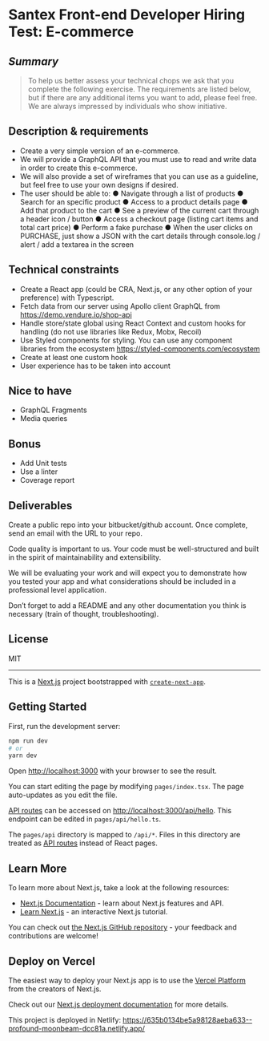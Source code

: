 # Santex Front-end Developer Hiring Test: E-commerce

## _Summary_

> To help us better assess your technical chops we ask that you complete the following exercise.
> The requirements are listed below, but if there are any additional items you want to add, please
> feel free. We are always impressed by individuals who show initiative.

## Description & requirements

- Create a very simple version of an e-commerce.
- We will provide a GraphQL API that you must use to read and write data in order to create this
e-commerce.
- We will also provide a set of wireframes that you can use as a guideline, but feel free to use
your own designs if desired.
- The user should be able to:
● Navigate through a list of products
● Search for an specific product
● Access to a product details page
● Add that product to the cart
● See a preview of the current cart through a header icon / button
● Access a checkout page (listing cart items and total cart price)
● Perform a fake purchase
● When the user clicks on PURCHASE, just show a JSON with the cart details through
console.log / alert / add a textarea in the screen

## Technical constraints

- Create a React app (could be CRA, Next.js, or any other option of your preference) with
Typescript.
- Fetch data from our server using Apollo client GraphQL from
https://demo.vendure.io/shop-api
- Handle store/state global using React Context and custom hooks for handling (do not
use libraries like Redux, Mobx, Recoil)
- Use Styled components for styling. You can use any component libraries from the
ecosystem https://styled-components.com/ecosystem
- Create at least one custom hook
- User experience has to be taken into account

## Nice to have
- GraphQL Fragments
- Media queries
## Bonus
- Add Unit tests
- Use a linter
- Coverage report

## Deliverables
Create a public repo into your bitbucket/github account. Once complete, send an email with the
URL to your repo.

Code quality is important to us. Your code must be well-structured and built in the spirit of
maintainability and extensibility.

We will be evaluating your work and will expect you to demonstrate how you tested your app
and what considerations should be included in a professional level application.

Don’t forget to add a README and any other documentation you think is necessary (train of
thought, troubleshooting).


<!-- ### Use for table example

| example | title |
| ------ | ------ |
| name | value |
| name | value |
| name | value |
| name | value |

### Use for code
```sh
code here
and here
```
-->
## License

MIT

------------------------------------------------------------------------------------------------------------------

This is a [Next.js](https://nextjs.org/) project bootstrapped with [`create-next-app`](https://github.com/vercel/next.js/tree/canary/packages/create-next-app).

## Getting Started

First, run the development server:

```bash
npm run dev
# or
yarn dev
```

Open [http://localhost:3000](http://localhost:3000) with your browser to see the result.

You can start editing the page by modifying `pages/index.tsx`. The page auto-updates as you edit the file.

[API routes](https://nextjs.org/docs/api-routes/introduction) can be accessed on [http://localhost:3000/api/hello](http://localhost:3000/api/hello). This endpoint can be edited in `pages/api/hello.ts`.

The `pages/api` directory is mapped to `/api/*`. Files in this directory are treated as [API routes](https://nextjs.org/docs/api-routes/introduction) instead of React pages.

## Learn More

To learn more about Next.js, take a look at the following resources:

- [Next.js Documentation](https://nextjs.org/docs) - learn about Next.js features and API.
- [Learn Next.js](https://nextjs.org/learn) - an interactive Next.js tutorial.

You can check out [the Next.js GitHub repository](https://github.com/vercel/next.js/) - your feedback and contributions are welcome!

## Deploy on Vercel

The easiest way to deploy your Next.js app is to use the [Vercel Platform](https://vercel.com/new?utm_medium=default-template&filter=next.js&utm_source=create-next-app&utm_campaign=create-next-app-readme) from the creators of Next.js.

Check out our [Next.js deployment documentation](https://nextjs.org/docs/deployment) for more details.

This project is deployed in Netlify: https://635b0134be5a98128aeba633--profound-moonbeam-dcc81a.netlify.app/